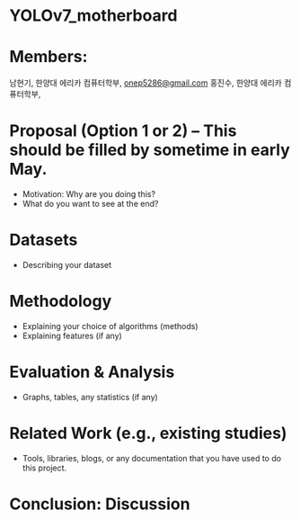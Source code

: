 # YOLOv7_motherboard

# Members: 
 남현기, 한양대 에리카 컴퓨터학부, onep5286@gmail.com
 홍진수, 한양대 에리카 컴퓨터학부, 

# Proposal (Option 1 or 2) – This should be filled by sometime in early May.
- Motivation: Why are you doing this?
- What do you want to see at the end?

# Datasets
- Describing your dataset

# Methodology
- Explaining your choice of algorithms (methods)
- Explaining features (if any)

# Evaluation & Analysis
- Graphs, tables, any statistics (if any)

# Related Work (e.g., existing studies)
- Tools, libraries, blogs, or any documentation that you have used to do this project.

# Conclusion: Discussion
